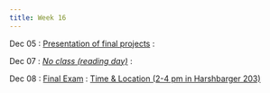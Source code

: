 ```yaml
---
title: Week 16
---
```


Dec 05
: [Presentation of final projects](#)
  : [](#)

Dec 07
: [*No class (reading day)*](#)
  : [](#)

Dec 08
: [Final Exam](#)
  : [Time & Location (2-4 pm in Harshbarger 203)](#)
